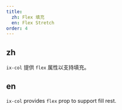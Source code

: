 ```yaml
---
title:
  zh: Flex 填充
  en: Flex Stretch
order: 4
---
```


## zh

`ix-col` 提供 `flex` 属性以支持填充。

## en

`ix-col` provides `flex` prop to support fill rest.
